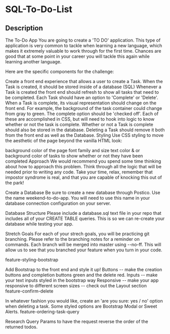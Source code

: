 # SQL-To-Do-List

## Description

The To-Do App
You are going to create a 'TO DO' application. This type of application is very common to tackle when learning a new language, which makes it extremely valuable to work through for the first time. Chances are good that at some point in your career you will tackle this again while learning another language.

Here are the specific components for the challenge:

Create a front end experience that allows a user to create a Task.
When the Task is created, it should be stored inside of a database (SQL)
Whenever a Task is created the front end should refresh to show all tasks that need to be completed.
Each Task should have an option to 'Complete' or 'Delete'.
When a Task is complete, its visual representation should change on the front end. For example, the background of the task container could change from gray to green. The complete option should be 'checked off'. Each of these are accomplished in CSS, but will need to hook into logic to know whether or not the task is complete.
Whether or not a Task is complete should also be stored in the database.
Deleting a Task should remove it both from the front end as well as the Database.
Styling
Use CSS styling to move the aesthetic of the page beyond the vanilla HTML look:

background color of the page
font family and size
text color & or background color of tasks to show whether or not they have been completed
Approach
We would recommend you spend some time thinking about how to approach this problem. Think through all the logic that will be needed prior to writing any code. Take your time, relax, remember that impostor syndrome is real, and that you are capable of knocking this out of the park!

Create a Database
Be sure to create a new database through Postico. Use the name weekend-to-do-app. You will need to use this name in your database connection configuration on your server.

Database Structure
Please include a database.sql text file in your repo that includes all of your CREATE TABLE queries. This is so we can re-create your database while testing your app.

Stretch Goals
For each of your strech goals, you will be practicing git branching. Please refer to the branching notes for a reminder on commands. Each branch will be merged into master using --no-ff. This will allow us to see that you branched your feature when you turn in your code.

feature-styling-bootstrap

 Add Bootstrap to the front end and style it up!
Buttons -- make the creation buttons and completion buttons green and the delete red.
Inputs -- make your text inputs styled in the bootstrap way
Responsive -- make your app responsive to different screen sizes -- check out the Layout section
feature-confirm-delete

 In whatever fashion you would like, create an 'are you sure: yes / no' option when deleting a task.
Some styled options are Bootstrap Modal or Sweet Alerts.
feature-ordering-task-query

 Research Query Params to have the request reverse the order of the returned todos.